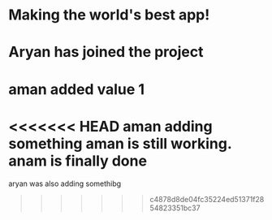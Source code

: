 # Making the world's best app!

# Aryan has joined the project

# aman added value 1


<<<<<<< HEAD
aman adding something
aman is still working.
anam is finally done
=======
aryan was also adding somethibg
>>>>>>> c4878d8de04fc35224ed51371f2854823351bc37
